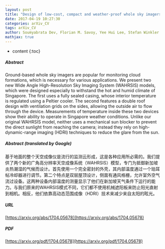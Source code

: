 ```yaml
---
layout: post
title: "Design of low-cost, compact and weather-proof whole sky imagers for high-dynamic-range captures"
date: 2017-04-19 10:27:30
categories: arXiv_CV
tags: arXiv_CV
author: Soumyabrata Dev, Florian M. Savoy, Yee Hui Lee, Stefan Winkler
mathjax: true
---
```


* content
{:toc}

##### Abstract
Ground-based whole sky imagers are popular for monitoring cloud formations, which is necessary for various applications. We present two new Wide Angle High-Resolution Sky Imaging System (WAHRSIS) models, which were designed especially to withstand the hot and humid climate of Singapore. The first uses a fully sealed casing, whose interior temperature is regulated using a Peltier cooler. The second features a double roof design with ventilation grids on the sides, allowing the outside air to flow through the device. Measurements of temperature inside these two devices show their ability to operate in Singapore weather conditions. Unlike our original WAHRSIS model, neither uses a mechanical sun blocker to prevent the direct sunlight from reaching the camera; instead they rely on high-dynamic-range imaging (HDRI) techniques to reduce the glare from the sun.

##### Abstract (translated by Google)
基于地面的整个天空成像仪是流行的监测云形成，这是各种应用所必需的。我们提供了两个新的广角高分辨率天空成像系统（WAHRSI​​S）模型，专门为抵御新加坡炎热潮湿的气候而设计。首先使用一个完全密封的外壳，其内部温度通过一个珀耳帖冷却器进行调节。第二个特点是双层屋顶设计，侧面有通风格栅，允许室外空气流过设备。这两种设备内部温度的测量显示了他们在新加坡天气条件下运行的能力。与我们原来的WAHRSI​​S模式不同，它们都不使用机械遮阳板来防止阳光直射到相机。相反，他们依靠高动态范围成像（HDRI）技术来减少来自太阳的眩光。

##### URL
[https://arxiv.org/abs/1704.05678](https://arxiv.org/abs/1704.05678)

##### PDF
[https://arxiv.org/pdf/1704.05678](https://arxiv.org/pdf/1704.05678)

